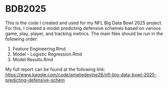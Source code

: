 # BDB2025

This is the code I created and used for my NFL Big Data Bowl 2025 project. For this, I created a model predicting defensive schemes based on various game, play, player, and tracking metrics. 
The main files should be run in the following order:
1. Feature Engineering.Rmd
2. Model - Logistic Regression.Rmd
3. Model Results.Rmd

My full report can be found at the following link: https://www.kaggle.com/code/ameliedevine26/nfl-big-data-bowl-2025-predicting-defensive-schem 
